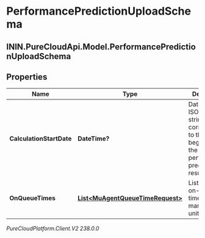 # PerformancePredictionUploadSchema

## ININ.PureCloudApi.Model.PerformancePredictionUploadSchema

## Properties

|Name | Type | Description | Notes|
|------------ | ------------- | ------------- | -------------|
| **CalculationStartDate** | **DateTime?** | Date as an ISO-8601 string, corresponding to the beginning of the performance prediction results | |
| **OnQueueTimes** | [**List&lt;MuAgentQueueTimeRequest&gt;**](MuAgentQueueTimeRequest) | List of agent on-queue times by management unit | |



_PureCloudPlatform.Client.V2 238.0.0_
